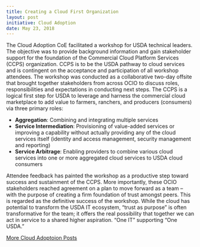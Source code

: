```yaml
---
title: Creating a Cloud First Organization
layout: post
initiative: Cloud Adoption
date: May 23, 2018
---
```


The Cloud Adoption CoE facilitated a workshop for USDA technical leaders.  The objective was to provide background information and gain stakeholder support for the foundation of the Commercial Cloud Platform Services (CCPS) organization.  CCPS is to be the USDA pathway to cloud services and is contingent on the acceptance and participation of all workshop attendees. The workshop was conducted as a collaborative two-day offsite that brought together stakeholders from across OCIO to discuss roles, responsibilities and expectations in conducting next steps.  The CCPS is a logical first step for USDA to leverage and harness the commercial cloud marketplace to add value to farmers, ranchers, and producers (consumers) via three primary roles:


- **Aggregation**: Combining and integrating multiple services
- **Service Intermediation**: Provisioning of value-added services or improving a capability without actually providing any of the cloud services itself (identity and access management, security management and reporting)
- **Service Arbitrage**: Enabling providers to combine various cloud services into one or more aggregated cloud services to USDA cloud consumers

Attendee feedback has painted the workshop as a productive step toward success and sustainment of the CCPS. More importantly, these OCIO stakeholders reached agreement on a plan to move forward as a team – with the purpose of creating a firm foundation of trust amongst peers. This is regarded as the definitive success of the workshop. While the cloud has potential to transform the USDA IT ecosystem, “trust as purpose” is often transformative for the team; it offers the real possibility that together we can act in service to a shared higher aspiration. “One IT” supporting “One USDA.”

<a href="{{site.baseurl}}/coe/cloud-adoption.html#coe-updates" class="usa-button">More Cloud Adoptoion Posts</a>
